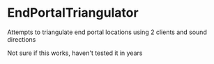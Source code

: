 # EndPortalTriangulator

Attempts to triangulate end portal locations using 2 clients and sound directions

Not sure if this works, haven't tested it in years